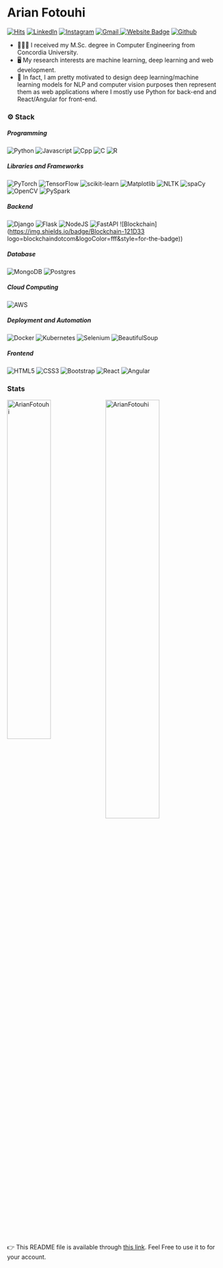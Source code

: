 # Arian Fotouhi

[![Hits](https://hits.seeyoufarm.com/api/count/incr/badge.svg?url=https%3A%2F%2Fgithub.com%2FArianFotouhi%2FArianFotouhi&count_bg=%2379C83D&title_bg=%23555555&icon=&icon_color=%23E7E7E7&title=Profile+Views&edge_flat=false)](https://hits.seeyoufarm.com)
[![LinkedIn](https://img.shields.io/badge/linkedin-%230077B5.svg?style=for-the-badge&logo=linkedin&logoColor=white)](https://www.linkedin.com/in/arian-fotouhi/)
[![Instagram](https://img.shields.io/badge/Instagram-%23E4405F.svg?style=for-the-badge&logo=Instagram&logoColor=white)](https://www.instagram.com/arian.fotouhi)
[![Gmail](https://img.shields.io/badge/Gmail-D14836?style=for-the-badge&logo=gmail&logoColor=white)
](mailto:arianfotouhi7@gmail.com)
[![Website Badge](https://img.shields.io/badge/website-000000?style=for-the-badge&logo=About.me&logoColor=white&link=http://arianfotouhi.s3-website.ca-central-1.amazonaws.com/)](http://arianfotouhi.s3-website.ca-central-1.amazonaws.com/)
[![Github](https://img.shields.io/github/followers/ArianFotouhi?label=Follow&style=social)](https://github.com/ArianFotouhi)


- 👨🏻‍🎓 I received my M.Sc. degree in Computer Engineering from Concordia University. 
- 🖥️ My research interests are machine learning, deep learning and web development. 
- 📱 In fact, I am pretty motivated to design deep learning/machine learning models for NLP and computer vision purposes then represent them as web applications where I mostly use Python for back-end and React/Angular for front-end.


### ⚙️ Stack

##### Programming
![Python](https://img.shields.io/badge/Python-3776AB?style=for-the-badge&logo=python&logoColor=white) 
![Javascript](https://img.shields.io/badge/JavaScript-F7DF1E?style=for-the-badge&logo=javascript&logoColor=black)
![Cpp](https://img.shields.io/badge/C%2B%2B-00599C?style=for-the-badge&logo=c%2B%2B&logoColor=white)
![C](https://img.shields.io/badge/C-00599C?style=for-the-badge&logo=c&logoColor=white)
![R](https://img.shields.io/badge/R-276DC3?style=for-the-badge&logo=r&logoColor=white)


##### Libraries and Frameworks
![PyTorch](https://img.shields.io/badge/PyTorch-%23EE4C2C.svg?style=for-the-badge&logo=PyTorch&logoColor=white) 
![TensorFlow](https://img.shields.io/badge/TensorFlow-%23FF6F00.svg?style=for-the-badge&logo=TensorFlow&logoColor=white)
![scikit-learn](https://img.shields.io/badge/scikit--learn-%23F7931E.svg?style=for-the-badge&logo=scikit-learn&logoColor=white)
![Matplotlib](https://img.shields.io/badge/Matplotlib-%23ffffff.svg?style=for-the-badge&logo=Matplotlib&logoColor=black)
![NLTK](https://img.shields.io/badge/NLTK-%23white.svg?style=for-the-badge)
![spaCy](https://img.shields.io/badge/spaCy-3152A0?style=for-the-badge)
![OpenCV](https://img.shields.io/badge/OpenCV-27338e?style=for-the-badge&logo=OpenCV&logoColor=white)
![PySpark](https://img.shields.io/badge/PySpark-FD3A5C?style=for-the-badge)

##### Backend
![Django](https://img.shields.io/badge/django-%23092E20.svg?style=for-the-badge&logo=django&logoColor=white)
![Flask](https://img.shields.io/badge/flask-%23000.svg?style=for-the-badge&logo=flask&logoColor=white)
![NodeJS](https://img.shields.io/badge/node.js-6DA55F?style=for-the-badge&logo=node.js&logoColor=white)
![FastAPI](https://img.shields.io/badge/FastAPI-005571?style=for-the-badge&logo=fastapi)
![Blockchain](https://img.shields.io/badge/Blockchain-121D33 logo=blockchaindotcom&logoColor=fff&style=for-the-badge))

##### Database
![MongoDB](https://img.shields.io/badge/MongoDB-%234ea94b.svg?style=for-the-badge&logo=mongodb&logoColor=white)
![Postgres](https://img.shields.io/badge/postgres-%23316192.svg?style=for-the-badge&logo=postgresql&logoColor=white)

##### Cloud Computing
![AWS](https://img.shields.io/badge/AWS-%23FF9900.svg?style=for-the-badge&logo=amazon-aws&logoColor=white)

##### Deployment and Automation
![Docker](https://img.shields.io/badge/docker-%230db7ed.svg?style=for-the-badge&logo=docker&logoColor=white)
![Kubernetes](https://img.shields.io/badge/kubernetes-%23326ce5.svg?style=for-the-badge&logo=kubernetes&logoColor=white)
![Selenium](https://img.shields.io/badge/-selenium-%43B02A?style=for-the-badge&logo=selenium&logoColor=white)
![BeautifulSoup](https://img.shields.io/badge/BeautifulSoup-%23E5A00D.svg?style=for-the-badge)

##### Frontend
![HTML5](https://img.shields.io/badge/html5-%23E34F26.svg?style=for-the-badge&logo=html5&logoColor=white)
![CSS3](https://img.shields.io/badge/css3-%231572B6.svg?style=for-the-badge&logo=css3&logoColor=white)
![Bootstrap](https://img.shields.io/badge/bootstrap-%23563D7C.svg?style=for-the-badge&logo=bootstrap&logoColor=white)
![React](https://img.shields.io/badge/react-%2320232a.svg?style=for-the-badge&logo=react&logoColor=%2361DAFB)
![Angular](https://img.shields.io/badge/angular-%23DD0031.svg?style=for-the-badge&logo=angular&logoColor=white)





### Stats
<div>
  <img width="45%" align="left" src="https://github-readme-stats.vercel.app/api/top-langs?username=ArianFotouhi&show_icons=true&locale=en&layout=compact" alt="ArianFotouhi" />
  
  <img width="50%"  src="https://github-readme-streak-stats.herokuapp.com/?user=ArianFotouhi&" alt="ArianFotouhi" />
</div>




👉 This README file is available through [this link](https://github.com/ArianFotouhi/ArianFotouhi). Feel Free to use it to for your account.
